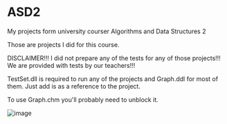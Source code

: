 # ASD2
My projects form university courser Algorithms and Data Structures 2 

Those are projects I did for this course. 

DISCLAIMER!!!
I did not prepare any of the tests for any of those projects!!!
We are provided with tests by our teachers!!!

TestSet.dll is required to run any of the projects and Graph.ddl for most of them.
Just add is as a reference to the project.

To use Graph.chm you'll probably need to unblock it.

![image](https://user-images.githubusercontent.com/41972182/179352859-2adf39c5-35df-4b1b-bdd8-768bf4684be5.png)
